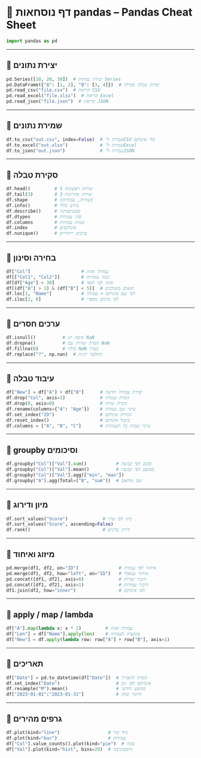 # 📘 דף נוסחאות pandas – Pandas Cheat Sheet

```python
import pandas as pd
```

---

## 🔹 יצירת נתונים
```python
pd.Series([10, 20, 30])  # יצירת עמודת Series
pd.DataFrame({"A": [1, 2], "B": [3, 4]})  # יצירת טבלה ממילון
pd.read_csv("file.csv")  # קריאת CSV
pd.read_excel("file.xlsx")  # קריאת Excel
pd.read_json("file.json")  # קריאת JSON
```

---

## 🔹 שמירת נתונים
```python
df.to_csv("out.csv", index=False)  # שמירה ל־CSV בלי אינדקס
df.to_excel("out.xlsx")            # שמירה ל־Excel
df.to_json("out.json")             # שמירה ל־JSON
```

---

## 🔹 סקירת טבלה
```python
df.head()         # 5 שורות ראשונות
df.tail(3)        # 3 שורות אחרונות
df.shape          # (שורות, עמודות)
df.info()         # מידע כללי
df.describe()     # סטטיסטיקה
df.dtypes         # סוגי עמודות
df.columns        # שמות עמודות
df.index          # אינדקסים
df.nunique()      # ערכים ייחודיים
```

---

## 🔹 בחירה וסינון
```python
df["Col"]                   # עמודה אחת
df[["Col1", "Col2"]]        # כמה עמודות
df[df["Age"] > 30]          # סינון לפי תנאי
df[(df["A"] > 1) & (df["B"] < 5)]  # תנאים משולבים
df.loc[1, "Name"]           # לפי שם אינדקס + עמודה
df.iloc[2, 0]               # לפי מיקום מספרי
```

---

## 🔹 ערכים חסרים
```python
df.isnull()          # איפה יש NaN
df.dropna()          # הסרת שורות עם NaN
df.fillna(0)         # מילוי NaN בערך
df.replace("?", np.nan)  # החלפה ידנית
```

---

## 🔹 עיבוד טבלה
```python
df["New"] = df["A"] + df["B"]      # יצירת עמודה חדשה
df.drop("Col", axis=1)             # הסרת עמודה
df.drop(0, axis=0)                 # הסרת שורה
df.rename(columns={"A": "Age"})    # שינוי שם עמודה
df.set_index("ID")                 # הגדרת אינדקס
df.reset_index()                   # ביטול אינדקס
df.columns = ["A", "B", "C"]       # שינוי שמות כל העמודות
```

---

## 🔹 groupby וסיכומים
```python
df.groupby("Col")["Val"].sum()           # סכום לפי קבוצה
df.groupby("Col")["Val"].mean()          # ממוצע לפי קבוצה
df.groupby("Col")["Val"].agg(["min", "max"])
df.groupby("A").agg(Total=("B", "sum"))  # שם מותאם
```

---

## 🔹 מיון ודירוג
```python
df.sort_values("Score")             # מיון לפי ערך
df.sort_values("Score", ascending=False)
df.rank()                           # דירוג ערכים
```

---

## 🔹 מיזוג ואיחוד
```python
pd.merge(df1, df2, on="ID")               # איחוד לפי עמודה
pd.merge(df1, df2, how="left", on="ID")   # איחוד שמאלי
pd.concat([df1, df2], axis=0)             # חיבור שורות
pd.concat([df1, df2], axis=1)             # חיבור עמודות
df1.join(df2, how="inner")                # לפי אינדקס
```

---

## 🔹 apply / map / lambda
```python
df["A"].map(lambda x: x * 2)         # עמודה אחת
df["Len"] = df["Name"].apply(len)    # פונקציה לעמודה
df["New"] = df.apply(lambda row: row["A"] + row["B"], axis=1)
```

---

## 🔹 תאריכים
```python
df["Date"] = pd.to_datetime(df["Date"])  # המרה לתאריך
df.set_index("Date")                     # אינדוקס לפי זמן
df.resample("M").mean()                  # ממוצע חודשי
df["2023-01-01":"2023-01-31"]            # חיתוך טווח
```

---

## 🔹 גרפים מהירים
```python
df.plot(kind="line")                  # גרף קווי
df.plot(kind="bar")                   # עמודות
df["Col"].value_counts().plot(kind="pie")  # עוגה
df["Val"].plot(kind="hist", bins=20)  # היסטוגרמה
```

